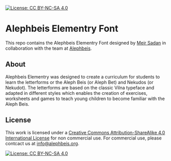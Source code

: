 [![License: CC BY-NC-SA 4.0](https://img.shields.io/badge/License-CC%20BY--NC--SA%204.0-lightgrey.svg)](https://creativecommons.org/licenses/by-nc-sa/4.0/)

# Alephbeis Elementry Font

This repo contains the Alephbeis Elementry Font designed by [Meir Sadan](https://meirsadan.com/) in collaboration with the team at [Alephbeis](alephbeis.org).

## About

Alephbeis Elementry was designed to create a curriculum for students to learn the letterforms or the Aleph Beis (or Aleph Bet) and Nekudos (or Nekudot).
The letterforms are based on the classic Vilna typeface and adapted in different styles which enables the creation of exercises, worksheets and games to teach young children to become familiar with the Aleph Beis.

## License

This work is licensed under a [Creative Commons Attribution-ShareAlike 4.0
International License](https://creativecommons.org/licenses/by-nc-sa/4.0/) for non commercial use. For commercial use, please contcact us at info@alephbeis.org.

[![License: CC BY-NC-SA 4.0](https://licensebuttons.net/l/by-nc-sa/4.0/80x15.png)](https://creativecommons.org/licenses/by-nc-sa/4.0/)
